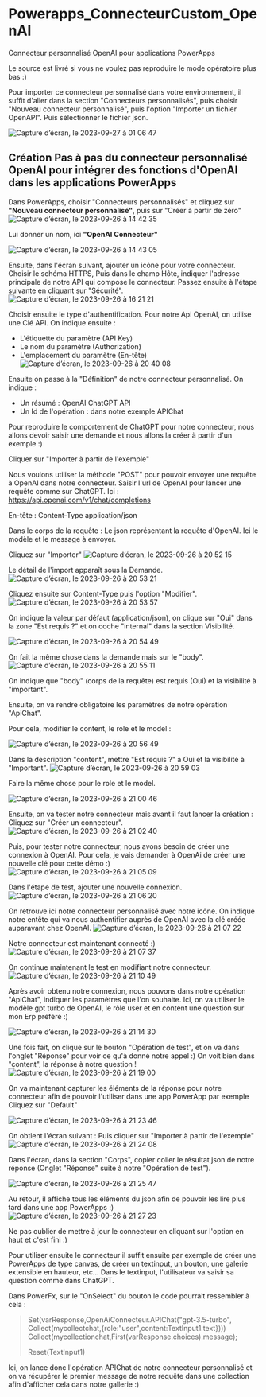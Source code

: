 # Powerapps_ConnecteurCustom_OpenAI
Connecteur personnalisé OpenAI pour applications PowerApps

Le source est livré si vous ne voulez pas reproduire le mode opératoire plus bas :)

Pour importer ce connecteur personnalisé dans votre environnement, il suffit d'aller dans la section "Connecteurs personnalisés", puis choisir "Nouveau connecteur personnalisé", puis l'option "Importer un fichier OpenAPI". Puis sélectionner le fichier json.

![Capture d’écran, le 2023-09-27 à 01 06 47](https://github.com/nuage365/Powerapps_ConnecteurCustom_OpenAI/assets/102873102/9c9e70d1-ea9e-4093-8f1f-eff853f5521e)


## Création Pas à pas du connecteur personnalisé OpenAI pour intégrer des fonctions d'OpenAI dans les applications PowerApps
Dans PowerApps, choisir "Connecteurs personnalisés" et cliquez sur **"Nouveau connecteur personnalisé"**, puis sur "Créer à partir de zéro"
![Capture d’écran, le 2023-09-26 à 14 42 35](https://github.com/nuage365/Powerapps_ConnecteurCustom_OpenAI/assets/102873102/66aa2f67-feac-4c75-80f3-786b53b900db)

Lui donner un nom, ici **"OpenAI Connecteur"**

![Capture d’écran, le 2023-09-26 à 14 43 05](https://github.com/nuage365/Powerapps_ConnecteurCustom_OpenAI/assets/102873102/b8f22d1e-03c5-4ce0-95cb-d720e40e5624)

Ensuite, dans l'écran suivant, ajouter un icône pour votre connecteur. Choisir le schéma HTTPS, Puis dans le champ Hôte, indiquer l'adresse principale de notre API qui compose le connecteur. Passez ensuite à l'étape suivante en cliquant sur "Sécurité".
![Capture d’écran, le 2023-09-26 à 16 21 21](https://github.com/nuage365/Powerapps_ConnecteurCustom_OpenAI/assets/102873102/ce252d6f-5c3f-4048-8849-20fad83e5703)

Choisir ensuite le type d'authentification. Pour notre Api OpenAI, on utilise une Clé API.
On indique ensuite :
* L'étiquette du paramètre (API Key)
* Le nom du paramètre (Authorization)
* L'emplacement du paramètre (En-tête)
![Capture d’écran, le 2023-09-26 à 20 40 08](https://github.com/nuage365/Powerapps_ConnecteurCustom_OpenAI/assets/102873102/069191c1-f90d-4885-886e-3822c58536a2)


Ensuite on passe à la "Définition" de notre connecteur personnalisé.
On indique :
* Un résumé : OpenAI ChatGPT API
* Un Id de l'opération : dans notre exemple APIChat

Pour reproduire le comportement de ChatGPT pour notre connecteur, nous allons devoir saisir une demande et nous allons la créer à partir d'un exemple :)

Cliquer sur "Importer à partir de l'exemple"

Nous voulons utiliser la méthode "POST" pour pouvoir envoyer une requête à OpenAI dans notre connecteur. Saisir l'url de OpenAI pour lancer une requête comme sur ChatGPT.
Ici : https://api.openai.com/v1/chat/completions

En-tête : Content-Type application/json

Dans le corps de la requête : 
Le json représentant la requête d'OpenAI. Ici le modèle et le message à envoyer.

Cliquez sur "Importer"
![Capture d’écran, le 2023-09-26 à 20 52 15](https://github.com/nuage365/Powerapps_ConnecteurCustom_OpenAI/assets/102873102/616b75bd-5d96-4e63-81a3-55f0e1e1995a)

Le détail de l'import apparaît sous la Demande.
![Capture d’écran, le 2023-09-26 à 20 53 21](https://github.com/nuage365/Powerapps_ConnecteurCustom_OpenAI/assets/102873102/9397600b-cf1d-46cb-8508-213a9bf0d41b)

Cliquez ensuite sur Content-Type puis l'option "Modifier". 
![Capture d’écran, le 2023-09-26 à 20 53 57](https://github.com/nuage365/Powerapps_ConnecteurCustom_OpenAI/assets/102873102/80fc6f2b-996d-4398-ad72-addd11819579)

On indique la valeur par défaut (application/json), on clique sur "Oui" dans la zone "Est requis ?" et on coche "internal" dans la section Visibilité.

![Capture d’écran, le 2023-09-26 à 20 54 49](https://github.com/nuage365/Powerapps_ConnecteurCustom_OpenAI/assets/102873102/0bfbbd9a-480f-495d-8111-558f0b5fb305)

On fait la même chose dans la demande mais sur le "body".
![Capture d’écran, le 2023-09-26 à 20 55 11](https://github.com/nuage365/Powerapps_ConnecteurCustom_OpenAI/assets/102873102/53e9a822-a82b-46f4-bd56-82e5de633619)

On indique que "body" (corps de la requête) est requis (Oui) et la visibilité à "important".

Ensuite, on va rendre obligatoire les paramètres de notre opération "ApiChat".

Pour cela, modifier le content, le role et le model :

![Capture d’écran, le 2023-09-26 à 20 56 49](https://github.com/nuage365/Powerapps_ConnecteurCustom_OpenAI/assets/102873102/5852971b-9f27-4359-89b6-98cb58e45fbe)

Dans la description "content", mettre "Est requis ?" à Oui et la visibilité à "Important".
![Capture d’écran, le 2023-09-26 à 20 59 03](https://github.com/nuage365/Powerapps_ConnecteurCustom_OpenAI/assets/102873102/bc7d3afe-a076-4d67-bc4c-9850d396d75e)

Faire la même chose pour le role et le model.

![Capture d’écran, le 2023-09-26 à 21 00 46](https://github.com/nuage365/Powerapps_ConnecteurCustom_OpenAI/assets/102873102/68de9b5b-5937-410b-8f2f-a8ac478ce449)

Ensuite, on va tester notre connecteur mais avant il faut lancer la création : Cliquez sur "Créer un connecteur".
![Capture d’écran, le 2023-09-26 à 21 02 40](https://github.com/nuage365/Powerapps_ConnecteurCustom_OpenAI/assets/102873102/e5798dad-0368-4fb5-8205-f9e6c815b543)

Puis, pour tester notre connecteur, nous avons besoin de créer une connexion à OpenAI. Pour cela, je vais demander à OpenAi de créer une nouvelle clé pour cette démo :)
![Capture d’écran, le 2023-09-26 à 21 05 09](https://github.com/nuage365/Powerapps_ConnecteurCustom_OpenAI/assets/102873102/dc3dddae-f9d2-4d49-9511-5f753bfdfd48)

Dans l'étape de test, ajouter une nouvelle connexion.
![Capture d’écran, le 2023-09-26 à 21 06 20](https://github.com/nuage365/Powerapps_ConnecteurCustom_OpenAI/assets/102873102/cf52b307-a328-46f6-9556-5cbb6bf89ca9)

On retrouve ici notre connecteur personnalisé avec notre icône. On indique notre entête qui va nous authentifier auprès de OpenAI avec la clé créée auparavant chez OpenAI.
![Capture d’écran, le 2023-09-26 à 21 07 22](https://github.com/nuage365/Powerapps_ConnecteurCustom_OpenAI/assets/102873102/40f8ea06-136d-4fae-b321-8d8de3dcc98b)

Notre connecteur est maintenant connecté :)
![Capture d’écran, le 2023-09-26 à 21 07 37](https://github.com/nuage365/Powerapps_ConnecteurCustom_OpenAI/assets/102873102/58382c67-ca7a-48d7-af66-ffa390598dad)

On continue maintenant le test en modifiant notre connecteur.
![Capture d’écran, le 2023-09-26 à 21 10 49](https://github.com/nuage365/Powerapps_ConnecteurCustom_OpenAI/assets/102873102/60c7f832-1dd7-4af5-8119-a087fbc62c58)

Après avoir obtenu notre connexion, nous pouvons dans notre opération "ApiChat", indiquer les paramètres que l'on souhaite.
Ici, on va utiliser le modèle gpt turbo de OpenAI, le rôle user et en content une question sur mon Erp préféré :)

![Capture d’écran, le 2023-09-26 à 21 14 30](https://github.com/nuage365/Powerapps_ConnecteurCustom_OpenAI/assets/102873102/e94fc92e-fbc9-44d9-85cd-2f1a1535240c)

Une fois fait, on clique sur le bouton "Opération de test", et on va dans l'onglet "Réponse" pour voir ce qu'à donné notre appel :)
On voit bien dans "content", la réponse à notre question !
![Capture d’écran, le 2023-09-26 à 21 19 00](https://github.com/nuage365/Powerapps_ConnecteurCustom_OpenAI/assets/102873102/d1d1135f-048c-438a-a979-1cf3f23174d3)

On va maintenant capturer les éléments de la réponse pour notre connecteur afin de pouvoir l'utiliser dans une app PowerApp par exemple 
Cliquez sur "Default"

![Capture d’écran, le 2023-09-26 à 21 23 46](https://github.com/nuage365/Powerapps_ConnecteurCustom_OpenAI/assets/102873102/f92ed059-d801-416a-842c-d4526ed91af2)

On obtient l'écran suivant :
Puis cliquer sur "Importer à partir de l'exemple"
![Capture d’écran, le 2023-09-26 à 21 24 08](https://github.com/nuage365/Powerapps_ConnecteurCustom_OpenAI/assets/102873102/c680f62d-bc75-48c7-bbf4-753bba79e910)

Dans l'écran, dans la section "Corps", copier coller le résultat json de notre réponse (Onglet "Réponse" suite à notre "Opération de test").

![Capture d’écran, le 2023-09-26 à 21 25 47](https://github.com/nuage365/Powerapps_ConnecteurCustom_OpenAI/assets/102873102/b9b358ce-9b4b-425d-9abc-e54d95afa60f)

Au retour, il affiche tous les éléments du json afin de pouvoir les lire plus tard dans une app PowerApps :)
![Capture d’écran, le 2023-09-26 à 21 27 23](https://github.com/nuage365/Powerapps_ConnecteurCustom_OpenAI/assets/102873102/cd6a574d-14e3-46c0-b44b-8e1258b6b2dc)

Ne pas oublier de mettre à jour le connecteur en cliquant sur l'option en haut et c'est fini :) 

Pour utiliser ensuite le connecteur il suffit ensuite par exemple de créer une PowerApps de type canvas,
de créer un textinput, un bouton, une galerie extensible en hauteur, etc...
Dans le textinput, l'utilisateur va saisir sa question comme dans ChatGPT.

Dans PowerFx, sur le "OnSelect" du bouton le code pourrait ressembler à cela : 
>Set(varResponse,OpenAiConnecteur.APIChat("gpt-3.5-turbo", Collect(mycollectchat,{role:"user",content:TextInput1.text})))
>Collect(mycollectionchat,First(varResponse.choices).message);
>
>Reset(TextInput1)

Ici, on lance donc l'opération APIChat de notre connecteur personnalisé et on va récupérer le premier message de notre requête dans une collection afin d'afficher cela dans notre gallerie :)




